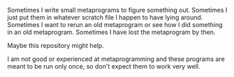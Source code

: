 Sometimes I write small metaprograms to figure something out.
Sometimes I just put them in whatever scratch file I happen to have lying around.
Sometimes I want to rerun an old metaprogram or see how I did something in an old metaprogram.
Sometimes I have lost the metaprogram by then.

Maybe this repository might help.

I am not good or experienced at metaprogramming and these programs are meant to be run only once,
so don't expect them to work very well.